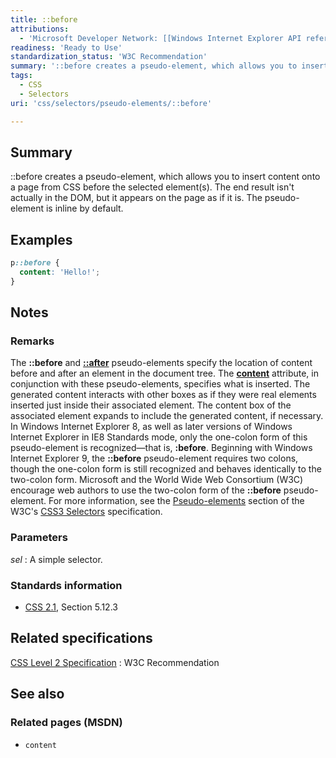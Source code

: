 ```yaml
---
title: ::before
attributions:
  - 'Microsoft Developer Network: [[Windows Internet Explorer API reference](http://msdn.microsoft.com/en-us/library/ie/hh828809%28v=vs.85%29.aspx) Article]'
readiness: 'Ready to Use'
standardization_status: 'W3C Recommendation'
summary: '::before creates a pseudo-element, which allows you to insert content onto a page from CSS before the selected element(s). The end result isn''t actually in the DOM, but it appears on the page as if it is. The pseudo-element is inline by default.'
tags:
  - CSS
  - Selectors
uri: 'css/selectors/pseudo-elements/::before'

---
```

## <span>Summary</span>

::before creates a pseudo-element, which allows you to insert content onto a page from CSS before the selected element(s). The end result isn't actually in the DOM, but it appears on the page as if it is. The pseudo-element is inline by default.

## <span>Examples</span>

``` css
p::before {
  content: 'Hello!';
}
```

## <span>Notes</span>

### <span>Remarks</span>

The **::before** and [**::after**](/css/selectors/pseudo-elements/::after) pseudo-elements specify the location of content before and after an element in the document tree. The [**content**](/css/properties/content) attribute, in conjunction with these pseudo-elements, specifies what is inserted. The generated content interacts with other boxes as if they were real elements inserted just inside their associated element. The content box of the associated element expands to include the generated content, if necessary. In Windows Internet Explorer 8, as well as later versions of Windows Internet Explorer in IE8 Standards mode, only the one-colon form of this pseudo-element is recognized—that is, **:before**. Beginning with Windows Internet Explorer 9, the **::before** pseudo-element requires two colons, though the one-colon form is still recognized and behaves identically to the two-colon form. Microsoft and the World Wide Web Consortium (W3C) encourage web authors to use the two-colon form of the **::before** pseudo-element. For more information, see the [Pseudo-elements](http://go.microsoft.com/fwlink/p/?LinkId=241611) section of the W3C's [CSS3 Selectors](http://go.microsoft.com/fwlink/p/?LinkId=241612) specification.

### <span>Parameters</span>

*sel*
:   A simple selector.

### <span>Standards information</span>

-   [CSS 2.1](http://go.microsoft.com/fwlink/p/?linkid=203757), Section 5.12.3

## <span>Related specifications</span>

[CSS Level 2 Specification](http://www.w3.org/TR/CSS2/)
:   W3C Recommendation

## <span>See also</span>

### <span>Related pages (MSDN)</span>

-   `content`
